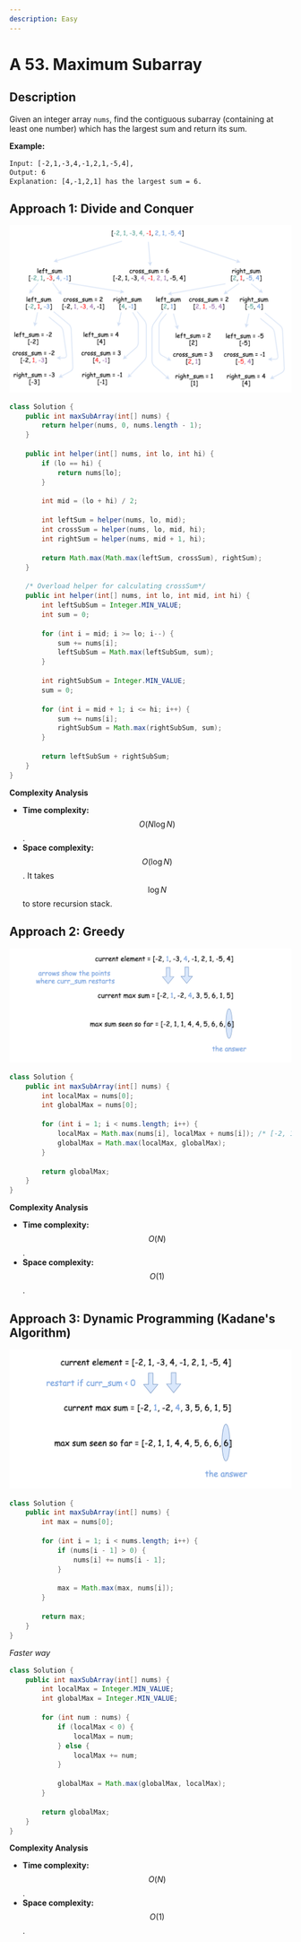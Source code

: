 ```yaml
---
description: Easy
---
```


# A 53. Maximum Subarray

## Description

Given an integer array `nums`, find the contiguous subarray \(containing at least one number\) which has the largest sum and return its sum.

**Example:**

```text
Input: [-2,1,-3,4,-1,2,1,-5,4],
Output: 6
Explanation: [4,-1,2,1] has the largest sum = 6.
```

## Approach 1: Divide and Conquer

![](../../../.gitbook/assets/image%20%2882%29.png)

```java
class Solution {
    public int maxSubArray(int[] nums) {
        return helper(nums, 0, nums.length - 1);
    }

    public int helper(int[] nums, int lo, int hi) {
        if (lo == hi) {
            return nums[lo];
        }

        int mid = (lo + hi) / 2;

        int leftSum = helper(nums, lo, mid);
        int crossSum = helper(nums, lo, mid, hi);
        int rightSum = helper(nums, mid + 1, hi);

        return Math.max(Math.max(leftSum, crossSum), rightSum);
    }

    /* Overload helper for calculating crossSum*/
    public int helper(int[] nums, int lo, int mid, int hi) {
        int leftSubSum = Integer.MIN_VALUE;
        int sum = 0;

        for (int i = mid; i >= lo; i--) {
            sum += nums[i];
            leftSubSum = Math.max(leftSubSum, sum);
        }

        int rightSubSum = Integer.MIN_VALUE;
        sum = 0;

        for (int i = mid + 1; i <= hi; i++) {
            sum += nums[i];
            rightSubSum = Math.max(rightSubSum, sum);
        }

        return leftSubSum + rightSubSum;
    }
}
```

**Complexity Analysis**

* **Time complexity:** $$O(N\log{N})$$.
* **Space complexity:** $$O(\log{N})$$. It takes $$\log{N}$$ to store recursion stack.

## Approach 2: Greedy

![](../../../.gitbook/assets/image%20%2881%29.png)

```java
class Solution {
    public int maxSubArray(int[] nums) {
        int localMax = nums[0];
        int globalMax = nums[0];

        for (int i = 1; i < nums.length; i++) {
            localMax = Math.max(nums[i], localMax + nums[i]); /* [-2, 1] */
            globalMax = Math.max(localMax, globalMax);
        }

        return globalMax;
    }
}
```

**Complexity Analysis**

* **Time complexity:** $$O(N)$$.
* **Space complexity:** $$O(1)$$.

## Approach 3: Dynamic Programming \(Kadane's Algorithm\)

![](../../../.gitbook/assets/image%20%2884%29.png)

```java
class Solution {
    public int maxSubArray(int[] nums) {
        int max = nums[0];

        for (int i = 1; i < nums.length; i++) {
            if (nums[i - 1] > 0) {
                nums[i] += nums[i - 1];
            }

            max = Math.max(max, nums[i]);
        }

        return max;
    }
}
```

_Faster way_

```java
class Solution {
    public int maxSubArray(int[] nums) {
        int localMax = Integer.MIN_VALUE;
        int globalMax = Integer.MIN_VALUE;

        for (int num : nums) {
            if (localMax < 0) {
                localMax = num;
            } else {
                localMax += num;
            }

            globalMax = Math.max(globalMax, localMax);
        }

        return globalMax;
    }
}
```

**Complexity Analysis**

* **Time complexity:** $$O(N)$$.
* **Space complexity:** $$O(1)$$.

